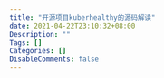 ```yaml
---
title: "开源项目kuberhealthy的源码解读"
date: 2021-04-22T23:10:32+08:00
Description: ""
Tags: []
Categories: []
DisableComments: false
---
```

